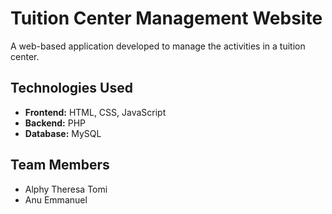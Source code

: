 # Tuition Center Management Website

A web-based application developed to manage the activities in a tuition center.

## Technologies Used
- **Frontend:** HTML, CSS, JavaScript  
- **Backend:** PHP  
- **Database:** MySQL  

## Team Members
- Alphy Theresa Tomi  
- Anu Emmanuel  
